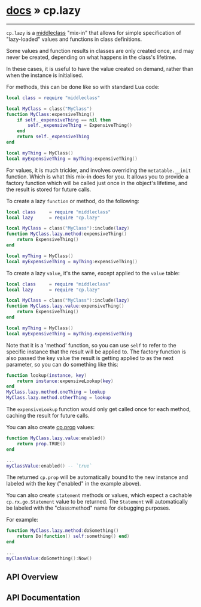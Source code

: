 # [docs](index.md) » cp.lazy
---

`cp.lazy` is a [middleclass](https://github.com/kikito/middleclass) "mix-in" that allows for
simple specification of "lazy-loaded" values and functions in class definitions.

Some values and function results in classes are only created once, and may never be created,
depending on what happens in the class's lifetime.

In these cases, it is useful to have the value created on demand, rather than when the instance
is initialised.

For methods, this can be done like so with standard Lua code:

```lua
local class = require "middleclass"

local MyClass = class("MyClass")
function MyClass:expensiveThing()
    if self._expensiveThing == nil then
        self._expensiveThing = ExpensiveThing()
    end
    return self._expensiveThing
end

local myThing = MyClass()
local myExpensiveThing = myThing:expensiveThing()
```

For values, it is much trickier, and involves overriding the `metatable.__init` function. Which is
what this mix-in does for you. It allows you to provide a factory function which will be called just
once in the object's lifetime, and the result is stored for future calls.

To create a lazy `function` or method, do the following:

```lua
local class     = require "middleclass"
local lazy      = require "cp.lazy"

local MyClass = class("MyClass"):include(lazy)
function MyClass.lazy.method:expensiveThing()
    return ExpensiveThing()
end

local myThing = MyClass()
local myExpensiveThing = myThing:expensiveThing()
```

To create a lazy `value`, it's the same, except applied to the `value` table:

```lua
local class     = require "middleclass"
local lazy      = require "cp.lazy"

local MyClass = class("MyClass"):include(lazy)
function MyClass.lazy.value:expensiveThing()
    return ExpensiveThing()
end

local myThing = MyClass()
local myExpensiveThing = myThing.expensiveThing
```

Note that it is a 'method' function, so you can use `self` to refer to the specific instance
that the result will be applied to. The factory function is also passed the key value the
result is getting applied to as the next parameter, so you can do something like this:

```lua
function lookup(instance, key)
    return instance:expensiveLookup(key)
end
MyClass.lazy.method.oneThing = lookup
MyClass.lazy.method.otherThing = lookup
```

The `expensiveLookup` function would only get called once for each method, caching the result for future calls.

You can also create [cp.prop](cp.prop.md) values:

```lua
function MyClass.lazy.value:enabled()
    return prop.TRUE()
end

...
myClassValue:enabled() -- `true`
```

The returned `cp.prop` will be automatically bound
to the new instance and labeled with the key ("enabled" in the example above).

You can also create `statement` methods or values, which expect a cachable `cp.rx.go.Statement` value to be returned.
The `Statement` will automatically be labeled with the "class:method" name for debugging purposes.

For example:

```lua
function MyClass.lazy.method:doSomething()
    return Do(function() self:something() end)
end

...
myClassValue:doSomething():Now()
```

## API Overview

## API Documentation

